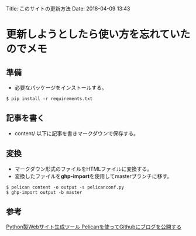Title: このサイトの更新方法
Date: 2018-04-09 13:43

# 更新しようとしたら使い方を忘れていたのでメモ

## 準備
- 必要なパッケージをインストールする。
```
$ pip install -r requirements.txt
```

## 記事を書く
- content/ 以下に記事を書きマークダウンで保存する。

## 変換
- マークダウン形式のファイルをHTMLファイルに変換する。
- 変換したファイルを**ghp-import**を使用してmasterブランチに移す。
```
$ pelican content -o output -s pelicanconf.py
$ ghp-import output -b master
```

## 参考
[Python製Webサイト生成ツール Pelicanを使ってGithubにブログを公開する](https://qiita.com/akimach/items/dfcac164ac5669a6378e)
